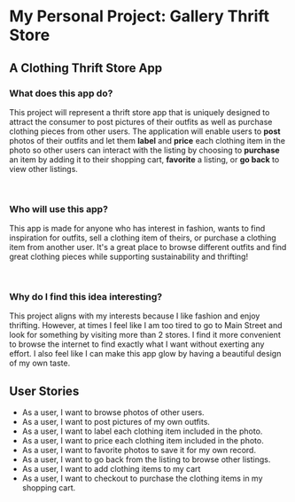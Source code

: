 # My Personal Project: Gallery Thrift Store

## A Clothing Thrift Store App

### What does this app do?

<p>This project will represent a thrift store app that is uniquely designed to attract the consumer to post pictures of
their outfits as well as purchase clothing pieces from other users. The application will enable users to 
<strong>post</strong> photos of their outfits and let them <strong>label</strong> and <strong>price</strong> each 
clothing item in the photo so other users can interact with the listing by choosing to <strong>purchase</strong> an 
item by adding it to their shopping cart, <strong>favorite</strong> a listing, or <strong>go back</strong> to view
other listings.</p>

<br>

### Who will use this app?

<p>This app is made for anyone who has interest in fashion, wants to find inspiration for outfits, sell a clothing item
of theirs, or purchase a clothing item from another user. It's a great place to browse different outfits and find great 
clothing pieces while supporting sustainability and thrifting!</p>

<br>

### Why do I find this idea interesting?

<p>This project aligns with my interests because I like fashion and enjoy thrifting. However, at times I feel like I am
too tired to go to Main Street and look for something by visiting more than 2 stores. I find it more convenient to 
browse the internet to find exactly what I want without exerting any effort. I also feel like I can make this app glow
by having a beautiful design of my own taste.</p>

## User Stories

- As a user, I want to browse photos of other users.
- As a user, I want to post pictures of my own outfits.
- As a user, I want to label each clothing item included in the photo.
- As a user, I want to price each clothing item included in the photo.
- As a user, I want to favorite photos to save it for my own record.
- As a user, I want to go back from the listing to browse other listings. 
- As a user, I want to add clothing items to my cart
- As a user, I want to checkout to purchase the clothing items in my shopping cart.

